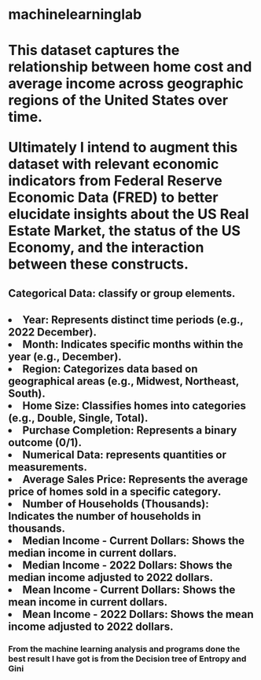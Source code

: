 # machinelearninglab
<h1>This dataset captures the relationship between home cost and average income across geographic regions of the United States over time.

Ultimately I intend to augment this dataset with relevant
economic indicators from Federal Reserve Economic Data (FRED) to better elucidate insights
about the US Real Estate Market, the status of the US Economy, and the interaction between
these constructs.</h1>
    
<h2>Categorical Data: classify or group elements.<h2>
<li> Year: Represents distinct time periods (e.g., 2022 December).</li>
<li> Month: Indicates specific months within the year (e.g., December).</li>
<li> Region: Categorizes data based on geographical areas (e.g., Midwest, Northeast, South).</li>
<li> Home Size: Classifies homes into categories (e.g., Double, Single, Total).</li>
<li> Purchase Completion: Represents a binary outcome (0/1).</li>
<li> Numerical Data: represents quantities or measurements.</li>

<li> Average Sales Price: Represents the average price of homes sold in a specific category.</li>
<li> Number of Households (Thousands): Indicates the number of households in thousands.</li>
<li> Median Income - Current Dollars: Shows the median income in current dollars.</li>
<li> Median Income - 2022 Dollars: Shows the median income adjusted to 2022 dollars.</li>
<li> Mean Income - Current Dollars: Shows the mean income in current dollars.</li>
<li> Mean Income - 2022 Dollars: Shows the mean income adjusted to 2022 dollars.</li>


<h3>From the machine learning analysis and programs done the best result I have got is from the Decision tree of Entropy and Gini</h3>
